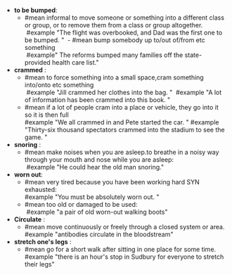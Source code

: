 - **to be bumped**: 
	- #mean informal to move someone or something into a different class or group, or to remove them from a class or group altogether.  
		 #example "The flight was overbooked, and Dad was the first one to be bumped. "
	 - #mean bump somebody up to/out of/from etc something  
		 #example" The reforms bumped many families off the state-provided health care list."
- **crammed** : 
	- #mean to force something into a small space,cram something into/onto etc something  
		 #example "Jill crammed her clothes into the bag. " 
		 #example "A lot of information has been crammed into this book.  "
	 - #mean if a lot of people cram into a place or vehicle, they go into it so it is then full  
		#example "We all crammed in and Pete started the car.  "
		#example "Thirty-six thousand spectators crammed into the stadium to see the game.  "
- **snoring** :  
	- #mean make noises when you are asleep.to breathe in a noisy way through your mouth and nose while you are asleep:  
		 #example "He could hear the old man snoring."
- **worn out**:
	- #mean very tired because you have been working hard SYN exhausted:  
		#example "You must be absolutely worn out. " 
	- #mean too old or damaged to be used:  
		 #example "a pair of old worn-out walking boots"
- **Circulate** : 
	- #mean move continuously or freely through a closed system or area.
		#example "antibodies circulate in the bloodstream"
- **stretch one's legs** : 
	- #mean go for a short walk after sitting in one place for some time.
		#example "there is an hour's stop in Sudbury for everyone to stretch their legs"